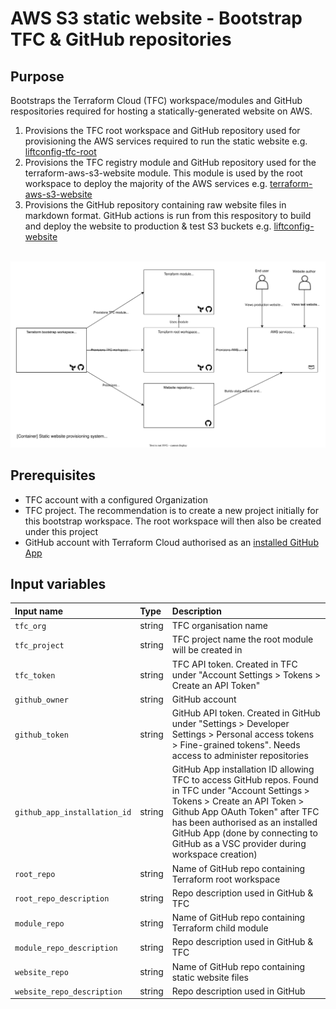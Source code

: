 # AWS S3 static website - Bootstrap TFC & GitHub repositories

## Purpose

Bootstraps the Terraform Cloud (TFC) workspace/modules and GitHub respositories required for hosting a statically-generated website on AWS.

1. Provisions the TFC root workspace and GitHub repository used for provisioning the AWS services required to run the static website e.g. [liftconfig-tfc-root](https://github.com/liftconfig/liftconfig-tfc-root)
2. Provisions the TFC registry module and GitHub repository used for the terraform-aws-s3-website module. This module is used by the root workspace to deploy the majority of the AWS services e.g. [terraform-aws-s3-website](https://github.com/liftconfig/terraform-aws-s3-website)
3. Provisions the GitHub repository containing raw website files in markdown format. GitHub actions is run from this respository to build and deploy the website to production & test S3 buckets e.g. [liftconfig-website](https://github.com/liftconfig/liftconfig-website)

<br/>![website provisioning system](images/c4-container-website_prov_system.drawio.svg)

## Prerequisites

- TFC account with a configured Organization
- TFC project. The recommendation is to create a new project initially for this bootstrap workspace. The root workspace will then also be created under this project
- GitHub account with Terraform Cloud authorised as an [installed GitHub App](https://developer.hashicorp.com/terraform/cloud-docs/vcs/github-app)

## Input variables

| Input name                   | Type    | Description                                                                           |
|:-----------------------------|:--------|:--------------------------------------------------------------------------------------|
| `tfc_org`                    | string  | TFC organisation name                                                                 |
| `tfc_project`                | string  | TFC project name the root module will be created in                                   |
| `tfc_token`                  | string  | TFC API token. Created in TFC under "Account Settings > Tokens > Create an API Token" |
| `github_owner`               | string  | GitHub account                                                                        |
| `github_token`               | string  | GitHub API token. Created in GitHub under "Settings > Developer Settings > Personal access tokens > Fine-grained tokens". Needs access to administer repositories |
| `github_app_installation_id` | string  | GitHub App installation ID allowing TFC to access GitHub repos. Found in TFC under "Account Settings > Tokens > Create an API Token > Github App OAuth Token" after TFC has been authorised as an installed GitHub App (done by connecting to GitHub as a VSC provider during workspace creation) |
| `root_repo`                  | string  | Name of GitHub repo containing Terraform root workspace                               |
| `root_repo_description`      | string  | Repo description used in GitHub & TFC                                                 |
| `module_repo`                | string  | Name of GitHub repo containing Terraform child module                                 |
| `module_repo_description`    | string  | Repo description used in GitHub & TFC                                                 |
| `website_repo`               | string  | Name of GitHub repo containing static website files                                   |
| `website_repo_description`   | string  | Repo description used in GitHub                                                       |